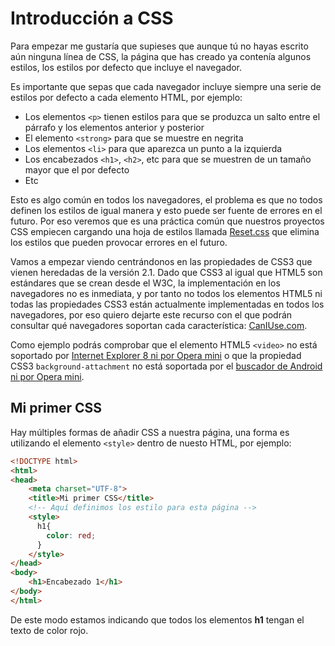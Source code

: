 # Introducción a CSS

Para empezar me gustaría que supieses que aunque tú no hayas escrito aún ninguna línea de CSS, la página que has creado ya contenía algunos estilos, los estilos por defecto que incluye el navegador.

Es importante que sepas que cada navegador incluye siempre una serie de estilos por defecto a cada elemento HTML, por ejemplo:
* Los elementos ```<p>``` tienen estilos para que se produzca un salto entre el párrafo y los elementos anterior y posterior
* El elemento ```<strong>``` para que se muestre en negrita
* Los elementos ```<li>``` para que aparezca un punto a la izquierda
* Los encabezados ```<h1>```, ```<h2>```, etc para que se muestren de un tamaño mayor que el por defecto
* Etc

Esto es algo común en todos los navegadores, el problema es que no todos definen los estilos de igual manera y esto puede ser fuente de errores en el futuro. Por eso veremos que es una práctica común que nuestros proyectos CSS empiecen cargando una hoja de estilos llamada [Reset.css](http://meyerweb.com/eric/tools/css/reset/) que elimina los estilos que pueden provocar errores en el futuro.

Vamos a empezar viendo centrándonos en las propiedades de CSS3 que vienen heredadas de la versión 2.1. Dado que CSS3 al igual que HTML5 son estándares que se crean desde el W3C, la implementación en los navegadores no es inmediata, y por tanto no todos los elementos HTML5 ni todas las propiedades CSS3 están actualmente implementadas en todos los navegadores, por eso quiero dejarte este recurso con el que podrán consultar qué navegadores soportan cada característica: [CanIUse.com](http://caniuse.com/).

Como ejemplo podrás comprobar que el elemento HTML5 ```<video>``` no está soportado por [Internet Explorer 8 ni por Opera mini](http://caniuse.com/#search=video) o que la propiedad CSS3 ```background-attachment``` no está soportada por el [buscador de Android ni por Opera mini](http://caniuse.com/#feat=background-attachment).

## Mi primer CSS

Hay múltiples formas de añadir CSS a nuestra página, una forma es utilizando el elemento ```<style>``` dentro de nuesto HTML, por ejemplo:
```html
<!DOCTYPE html>
<html>
<head>
    <meta charset="UTF-8">
    <title>Mi primer CSS</title>
    <!-- Aquí definimos los estilo para esta página -->
    <style>
      h1{
        color: red;
      }
    </style>
</head>
<body>
    <h1>Encabezado 1</h1>
</body>
</html>
```

De este modo estamos indicando que todos los elementos **h1** tengan el texto de color rojo.